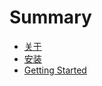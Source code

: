 # Summary

* [关于](README.md)
* [安装](docs/installation.md)
* [Getting Started](docs/getting-started.md)

